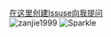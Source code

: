 [在这里创建Issuse向我提问](https://github.com/zanjie1999/zanjie1999/issues)  
![zanjie1999](https://cdn.v2ex.com/gravatar/31272d49b7a518e42aa57ffc5e20e7fa?s=300)
![Sparkle](https://i2.hdslb.com/bfs/face/f95648b9a02427b7995383e59cb85c0198fe0fc2.jpg)
